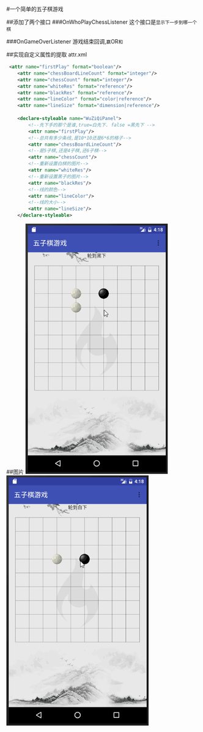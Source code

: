 #一个简单的五子棋游戏

##添加了两个接口
###OnWhoPlayChessListener
这个接口是`显示下一步到哪一个棋`

###OnGameOverListener
游戏结束回调,`赢`OR`和`

##实现自定义属性的提取
attr.xml
```xml
 <attr name="firstPlay" format="boolean"/>
    <attr name="chessBoardLineCount" format="integer"/>
    <attr name="chessCount" format="integer"/>
    <attr name="whiteRes" format="reference"/>
    <attr name="blackRes" format="reference"/>
    <attr name="lineColor" format="color|reference"/>
    <attr name="lineSize" format="dimension|reference"/>

    <declare-styleable name="WuZiQiPanel">
        <!--先下手的那个是谁,true=白先下. false =黑先下 -->
        <attr name="firstPlay"/>
        <!--总共有多少条线,是10*10还是6*6的格子-->
        <attr name="chessBoardLineCount"/>
        <!--是5子棋,还是4子棋,还6子棋-->
        <attr name="chessCount"/>
        <!--重新设置白棋的图片-->
        <attr name="whiteRes"/>
        <!--重新设置黑子的图片-->
        <attr name="blackRes"/>
        <!--线的颜色-->
        <attr name="lineColor"/>
        <!--线的大小-->
        <attr name="lineSize"/>
    </declare-styleable>
```
##图片
![](MyPic/aa.gif)
![](MyPic/bb.gif)